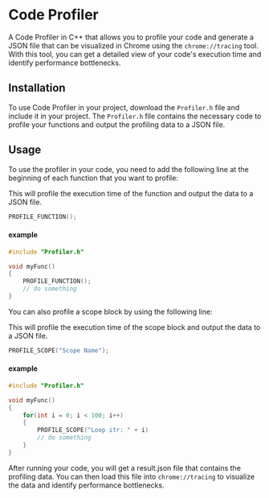# Code Profiler

A Code Profiler in C++  that allows you to profile your code and generate a JSON file that can be visualized in Chrome using the `chrome://tracing` tool. With this tool, you can get a detailed view of your code's execution time and identify performance bottlenecks.

## Installation

To use Code Profiler in your project, download the `Profiler.h` file and include it in your project. The `Profiler.h` file contains the necessary code to profile your functions and output the profiling data to a JSON file.

## Usage

To use the profiler in your code, you need to add the following line at the beginning of each function that you want to profile:

This will profile the execution time of the function and output the data to a JSON file.

```cpp
PROFILE_FUNCTION();
```

#### example

```cpp
#include "Profiler.h"

void myFunc()
{
    PROFILE_FUNCTION();
    // do something
}
```

You can also profile a scope block by using the following line:

This will profile the execution time of the scope block and output the data to a JSON file.

```cpp
PROFILE_SCOPE("Scope Name");
```

#### example

```cpp
#include "Profiler.h"

void myFunc()
{
    for(int i = 0; i < 100; i++)
    {
        PROFILE_SCOPE("Loop itr: " + i)
        // do something
    }
}
```

After running your code, you will get a result.json file that contains the profiling data. You can then load this file into `chrome://tracing` to visualize the data and identify performance bottlenecks.
